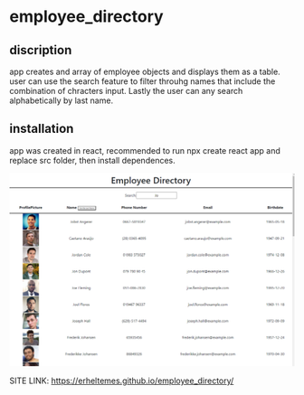 # employee_directory

## discription
app creates and array of employee objects and displays them as a table.
user can use the search feature to filter throuhg names that include the combination of chracters input.
Lastly the user can any search alphabetically by last name.

## installation
app was created in react, recommended to run npx create react app and replace src folder, then install dependences.

![employee_directory_image](src/img/employee_directory.PNG?raw=true) 

SITE LINK: https://erheltemes.github.io/employee_directory/

